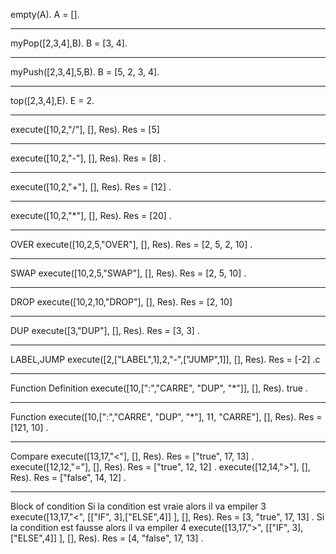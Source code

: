 
empty(A). A = [].
______________________________________________________
myPop([2,3,4],B). B = [3, 4].
______________________________________________________
myPush([2,3,4],5,B). B = [5, 2, 3, 4].
______________________________________________________
top([2,3,4],E). E = 2.
______________________________________________________
execute([10,2,"/"], [], Res). Res = [5]
______________________________________________________
execute([10,2,"-"], [], Res). Res = [8] .
______________________________________________________
execute([10,2,"+"], [], Res). Res = [12] .
______________________________________________________
execute([10,2,"*"], [], Res). Res = [20] .
______________________________________________________
OVER
execute([10,2,5,"OVER"], [], Res). Res = [2, 5, 2, 10] .
______________________________________________________
SWAP
execute([10,2,5,"SWAP"], [], Res). Res = [2, 5, 10] .
______________________________________________________
DROP
execute([10,2,10,"DROP"], [], Res). Res = [2, 10]
______________________________________________________
DUP
execute([3,"DUP"], [], Res). Res = [3, 3] .
______________________________________________________
LABEL,JUMP
execute([2,["LABEL",1],2,"-",["JUMP",1]], [], Res). Res = [-2] .c
______________________________________________________
Function Definition
execute([10,[":","CARRE", "DUP", "*"]], [], Res). true .
______________________________________________________
Function
execute([10,[":","CARRE", "DUP", "*"], 11, "CARRE"], [], Res). Res = [121, 10] .
______________________________________________________
Compare
execute([13,17,"<"], [], Res). Res = ["true", 17, 13] .
execute([12,12,"="], [], Res). Res = ["true", 12, 12] .
execute([12,14,">"], [], Res). Res = ["false", 14, 12] .
______________________________________________________
Block of condition
Si la condition est vraie alors il va empiler 3 execute([13,17,"<", [["IF", 3],["ELSE",4]] ], [], Res). Res = [3, "true", 17, 13] .
Si la condition est fausse alors il va empiler 4
execute([13,17,">", [["IF", 3],["ELSE",4]] ], [], Res). Res = [4, "false", 17, 13] .
